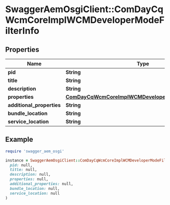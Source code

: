 # SwaggerAemOsgiClient::ComDayCqWcmCoreImplWCMDeveloperModeFilterInfo

## Properties

| Name | Type | Description | Notes |
| ---- | ---- | ----------- | ----- |
| **pid** | **String** |  | [optional] |
| **title** | **String** |  | [optional] |
| **description** | **String** |  | [optional] |
| **properties** | [**ComDayCqWcmCoreImplWCMDeveloperModeFilterProperties**](ComDayCqWcmCoreImplWCMDeveloperModeFilterProperties.md) |  | [optional] |
| **additional_properties** | **String** |  | [optional] |
| **bundle_location** | **String** |  | [optional] |
| **service_location** | **String** |  | [optional] |

## Example

```ruby
require 'swagger_aem_osgi'

instance = SwaggerAemOsgiClient::ComDayCqWcmCoreImplWCMDeveloperModeFilterInfo.new(
  pid: null,
  title: null,
  description: null,
  properties: null,
  additional_properties: null,
  bundle_location: null,
  service_location: null
)
```

